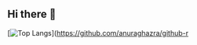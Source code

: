 ## Hi there 👋
[![Top Langs](https://github-readme-stats.vercel.app/api/top-langs/?username=EricHu33)](https://github.com/anuraghazra/github-r
<!--
**EricHu33/EricHu33** is a ✨ _special_ ✨ repository because its `README.md` (this file) appears on your GitHub profile.

Here are some ideas to get you started:

- 🔭 I’m currently working on ...
- 🌱 I’m currently learning ...
- 👯 I’m looking to collaborate on ...
- 🤔 I’m looking for help with ...
- 💬 Ask me about ...
- 📫 How to reach me: ...
- 😄 Pronouns: ...
- ⚡ Fun fact: ...
-->
